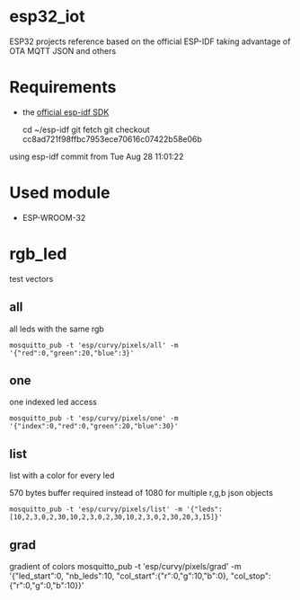 # esp32_iot
ESP32 projects reference based on the official ESP-IDF taking advantage of OTA MQTT JSON and others

# Requirements
* the [official esp-idf SDK](https://github.com/espressif/esp-idf)

    cd ~/esp-idf
    git fetch
    git checkout cc8ad721f98ffbc7953ece70616c07422b58e06b

using esp-idf commit from Tue Aug 28 11:01:22

# Used module
* ESP-WROOM-32

# rgb_led
test vectors
## all
all leds with the same rgb

    mosquitto_pub -t 'esp/curvy/pixels/all' -m '{"red":0,"green":20,"blue":3}'
## one
one indexed led access

    mosquitto_pub -t 'esp/curvy/pixels/one' -m '{"index":0,"red":0,"green":20,"blue":30}'
## list
list with a color for every led

570 bytes buffer required instead of 1080 for multiple r,g,b json objects

    mosquitto_pub -t 'esp/curvy/pixels/list' -m '{"leds":[10,2,3,0,2,30,10,2,3,0,2,30,10,2,3,0,2,30,20,3,15]}'
## grad
gradient of colors
    mosquitto_pub -t 'esp/curvy/pixels/grad' -m '{"led_start":0, "nb_leds":10, "col_start":{"r":0,"g":10,"b":0}, "col_stop":{"r":0,"g":0,"b":10}}'

